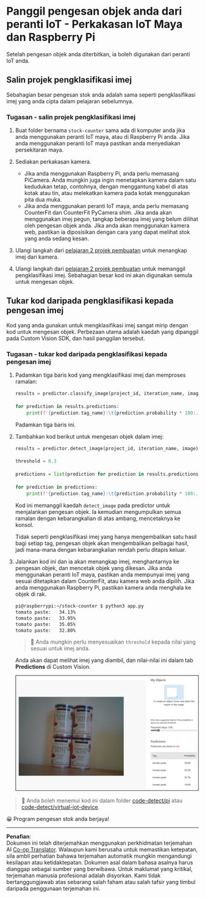 <!--
CO_OP_TRANSLATOR_METADATA:
{
  "original_hash": "a3fdfec1d1e2cb645ea11c2930b51299",
  "translation_date": "2025-08-27T20:39:48+00:00",
  "source_file": "5-retail/lessons/2-check-stock-device/single-board-computer-object-detector.md",
  "language_code": "ms"
}
-->
# Panggil pengesan objek anda dari peranti IoT - Perkakasan IoT Maya dan Raspberry Pi

Setelah pengesan objek anda diterbitkan, ia boleh digunakan dari peranti IoT anda.

## Salin projek pengklasifikasi imej

Sebahagian besar pengesan stok anda adalah sama seperti pengklasifikasi imej yang anda cipta dalam pelajaran sebelumnya.

### Tugasan - salin projek pengklasifikasi imej

1. Buat folder bernama `stock-counter` sama ada di komputer anda jika anda menggunakan peranti IoT maya, atau di Raspberry Pi anda. Jika anda menggunakan peranti IoT maya pastikan anda menyediakan persekitaran maya.

1. Sediakan perkakasan kamera.

    * Jika anda menggunakan Raspberry Pi, anda perlu memasang PiCamera. Anda mungkin juga ingin menetapkan kamera dalam satu kedudukan tetap, contohnya, dengan menggantung kabel di atas kotak atau tin, atau melekatkan kamera pada kotak menggunakan pita dua muka.
    * Jika anda menggunakan peranti IoT maya, anda perlu memasang CounterFit dan CounterFit PyCamera shim. Jika anda akan menggunakan imej pegun, tangkap beberapa imej yang belum dilihat oleh pengesan objek anda. Jika anda akan menggunakan kamera web, pastikan ia diposisikan dengan cara yang dapat melihat stok yang anda sedang kesan.

1. Ulangi langkah dari [pelajaran 2 projek pembuatan](../../../4-manufacturing/lessons/2-check-fruit-from-device/README.md#task---capture-an-image-using-an-iot-device) untuk menangkap imej dari kamera.

1. Ulangi langkah dari [pelajaran 2 projek pembuatan](../../../4-manufacturing/lessons/2-check-fruit-from-device/README.md#task---classify-images-from-your-iot-device) untuk memanggil pengklasifikasi imej. Sebahagian besar kod ini akan digunakan semula untuk mengesan objek.

## Tukar kod daripada pengklasifikasi kepada pengesan imej

Kod yang anda gunakan untuk mengklasifikasi imej sangat mirip dengan kod untuk mengesan objek. Perbezaan utama adalah kaedah yang dipanggil pada Custom Vision SDK, dan hasil panggilan tersebut.

### Tugasan - tukar kod daripada pengklasifikasi kepada pengesan imej

1. Padamkan tiga baris kod yang mengklasifikasi imej dan memproses ramalan:

    ```python
    results = predictor.classify_image(project_id, iteration_name, image)
    
    for prediction in results.predictions:
        print(f'{prediction.tag_name}:\t{prediction.probability * 100:.2f}%')
    ```

    Padamkan tiga baris ini.

1. Tambahkan kod berikut untuk mengesan objek dalam imej:

    ```python
    results = predictor.detect_image(project_id, iteration_name, image)

    threshold = 0.3
    
    predictions = list(prediction for prediction in results.predictions if prediction.probability > threshold)
    
    for prediction in predictions:
        print(f'{prediction.tag_name}:\t{prediction.probability * 100:.2f}%')
    ```

    Kod ini memanggil kaedah `detect_image` pada predictor untuk menjalankan pengesan objek. Ia kemudian mengumpulkan semua ramalan dengan kebarangkalian di atas ambang, mencetaknya ke konsol.

    Tidak seperti pengklasifikasi imej yang hanya mengembalikan satu hasil bagi setiap tag, pengesan objek akan mengembalikan pelbagai hasil, jadi mana-mana dengan kebarangkalian rendah perlu ditapis keluar.

1. Jalankan kod ini dan ia akan menangkap imej, menghantarnya ke pengesan objek, dan mencetak objek yang dikesan. Jika anda menggunakan peranti IoT maya, pastikan anda mempunyai imej yang sesuai ditetapkan dalam CounterFit, atau kamera web anda dipilih. Jika anda menggunakan Raspberry Pi, pastikan kamera anda menghala ke objek di rak.

    ```output
    pi@raspberrypi:~/stock-counter $ python3 app.py 
    tomato paste:   34.13%
    tomato paste:   33.95%
    tomato paste:   35.05%
    tomato paste:   32.80%
    ```

    > 💁 Anda mungkin perlu menyesuaikan `threshold` kepada nilai yang sesuai untuk imej anda.

    Anda akan dapat melihat imej yang diambil, dan nilai-nilai ini dalam tab **Predictions** di Custom Vision.

    ![4 tin pes tomato di rak dengan ramalan untuk 4 pengesanan masing-masing 35.8%, 33.5%, 25.7% dan 16.6%](../../../../../translated_images/custom-vision-stock-prediction.942266ab1bcca3410ecdf23643b9f5f570cfab2345235074e24c51f285777613.ms.png)

> 💁 Anda boleh menemui kod ini dalam folder [code-detect/pi](../../../../../5-retail/lessons/2-check-stock-device/code-detect/pi) atau [code-detect/virtual-iot-device](../../../../../5-retail/lessons/2-check-stock-device/code-detect/virtual-iot-device).

😀 Program pengesan stok anda berjaya!

---

**Penafian**:  
Dokumen ini telah diterjemahkan menggunakan perkhidmatan terjemahan AI [Co-op Translator](https://github.com/Azure/co-op-translator). Walaupun kami berusaha untuk memastikan ketepatan, sila ambil perhatian bahawa terjemahan automatik mungkin mengandungi kesilapan atau ketidaktepatan. Dokumen asal dalam bahasa asalnya harus dianggap sebagai sumber yang berwibawa. Untuk maklumat yang kritikal, terjemahan manusia profesional adalah disyorkan. Kami tidak bertanggungjawab atas sebarang salah faham atau salah tafsir yang timbul daripada penggunaan terjemahan ini.